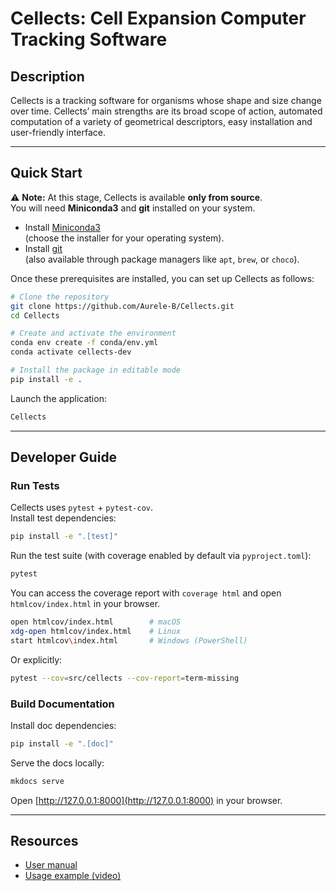 Cellects: Cell Expansion Computer Tracking Software
===================================================

Description
-----------

Cellects is a tracking software for organisms whose shape and size change over time. 
Cellects’ main strengths are its broad scope of action, 
automated computation of a variety of geometrical descriptors, easy installation and user-friendly interface.


---

## Quick Start


⚠️ **Note:** At this stage, Cellects is available **only from source**.  
You will need **Miniconda3** and **git** installed on your system.

- Install [Miniconda3](https://docs.conda.io/en/latest/miniconda.html)  
  (choose the installer for your operating system).  
- Install [git](https://git-scm.com/downloads)  
  (also available through package managers like `apt`, `brew`, or `choco`).

Once these prerequisites are installed, you can set up Cellects as follows:

```bash
# Clone the repository
git clone https://github.com/Aurele-B/Cellects.git
cd Cellects

# Create and activate the environment
conda env create -f conda/env.yml
conda activate cellects-dev

# Install the package in editable mode
pip install -e .
```

Launch the application:
```bash
Cellects
```

---

## Developer Guide

### Run Tests
Cellects uses `pytest` + `pytest-cov`.  
Install test dependencies:

```bash
pip install -e ".[test]"
```

Run the test suite (with coverage enabled by default via `pyproject.toml`):

```bash
pytest
```

You can access the coverage report with `coverage html` and open `htmlcov/index.html` in your browser.

```bash
open htmlcov/index.html        # macOS
xdg-open htmlcov/index.html    # Linux
start htmlcov\index.html       # Windows (PowerShell)
```

Or explicitly:
```bash
pytest --cov=src/cellects --cov-report=term-missing
```

### Build Documentation
Install doc dependencies:

```bash
pip install -e ".[doc]"
```

Serve the docs locally:
```bash
mkdocs serve
```

Open [http://127.0.0.1:8000](http://127.0.0.1:8000) in your browser.

---

## Resources
- [User manual](https://github.com/Aurele-B/Cellects/blob/main/_old_doc/UserManual.md)  
- [Usage example (video)](https://www.youtube.com/watch?v=N-k4p_aSPC0)
